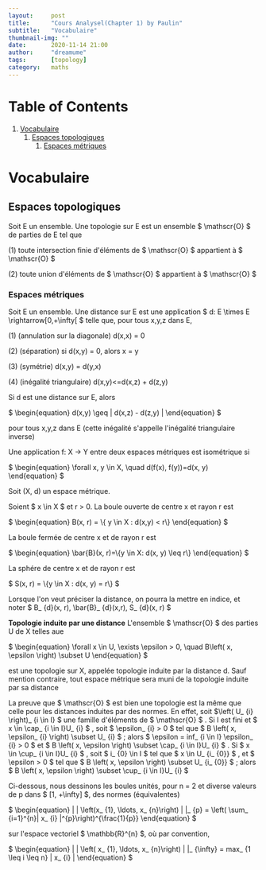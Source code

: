```yaml
---
layout:     post
title:      "Cours Analysel(Chapter 1) by Paulin"
subtitle:   "Vocabulaire"
thumbnail-img: ""
date:       2020-11-14 21:00
author:     "dreamume"
tags: 		[topology]
category:   maths
---
```

<head>
    <script src="https://cdn.mathjax.org/mathjax/latest/MathJax.js?config=TeX-AMS-MML_HTMLorMML" type="text/javascript"></script>
    <script type="text/x-mathjax-config">
        MathJax.Hub.Config({
            tex2jax: {
            skipTags: ['script', 'noscript', 'style', 'textarea', 'pre'],
            inlineMath: [['$','$']]
            }
        });
    </script>
</head>

# Table of Contents

1.  [Vocabulaire](#org914e96e)
    1.  [Espaces topologiques](#org1d1fc55)
        1.  [Espaces métriques](#org1562dd5)


<a id="org914e96e"></a>

# Vocabulaire


<a id="org1d1fc55"></a>

## Espaces topologiques

Soit E un ensemble. Une topologie sur E est un ensemble $ \\mathscr{O} $ de parties de E tel que

(1) toute intersection finie d'éléments de $ \\mathscr{O} $ appartient à $ \\mathscr{O} $

(2) toute union d'éléments de $ \\mathscr{O} $ appartient à $ \\mathscr{O} $


<a id="org1562dd5"></a>

### Espaces métriques

Soit E un ensemble. Une distance sur E est une application $ d: E \\times E \\rightarrow[0,+\\infty[ $ telle que, pour tous x,y,z dans E,

(1) (annulation sur la diagonale) d(x,x) = 0

(2) (séparation) si d(x,y) = 0, alors x = y

(3) (symétrie) d(x,y) = d(y,x)

(4) (inégalité triangulaire) d(x,y)<=d(x,z) + d(z,y)

Si d est une distance sur E, alors

$ \\begin{equation} d(x,y) \\geq \| d(x,z) - d(z,y) \| \\end{equation} $

pour tous x,y,z dans E (cette inégalité s'appelle l'inégalité triangulaire inverse)

Une application f: X -> Y entre deux espaces métriques est isométrique si

$ \\begin{equation} \\forall x, y \\in X, \\quad d(f(x), f(y))=d(x, y) \\end{equation} $

Soit (X, d) un espace métrique.

Soient $ x \\in X $ et r > 0. La boule ouverte de centre x et rayon r est

$ \\begin{equation} B(x, r) = \\{ y \\in X : d(x,y) < r\\} \\end{equation} $

La boule fermée de centre x et de rayon r est

$ \\begin{equation} \\bar{B}(x, r)=\\{y \\in X: d(x, y) \\leq r\\} \\end{equation} $

La sphére de centre x et de rayon r est

$ S(x, r) = \\{y \\in X : d(x, y) = r\\} $

Lorsque l'on veut préciser la distance, on pourra la mettre en indice, et noter $ B_ {d}(x, r), \\bar{B}_ {d}(x,r), S_ {d}(x, r) $

**Topologie induite par une distance** L'ensemble $ \\mathscr{O} $ des parties U de X telles aue

$ \\begin{equation} \\forall x \\in U, \\exists \\epsilon > 0, \\quad B\\left( x, \\epsilon \\right) \\subset U \\end{equation} $

est une topologie sur X, appelée topologie induite par la distance d. Sauf mention contraire, tout espace  métrique sera muni de la topologie induite par sa distance

La preuve que $ \\mathscr{O} $ est bien une topologie est la même que celle pour les distances induites par des normes. En effet, soit $\\left( U_ {i} \\right)_ {i \\in I} $ une famille d'éléments de $ \\mathscr{O} $ . Si I est fini et  $ x \\in \\cap_ {i \\in I}U_ {i} $ , soit $ \\epsilon_ {i} > 0 $ tel que $ B \\left( x, \\epsilon_ {i} \\right) \\subset U_ {i} $ ; alors $ \\epsilon = inf_ {i \\in I} \\epsilon_ {i} > 0 $ et $ B \\left( x, \\epsilon \\right) \\subset \\cap_ {i \\in I}U_ {i} $ . Si $ x \\in \\cup_ {i \\in I}U_ {i} $ , soit $ i_ {0} \\in I $ tel que $ x \\in U_ {i_ {0}} $ , et $ \\epsilon > 0 $ tel que $ B \\left( x, \\epsilon \\right) \\subset U_ {i_ {0}} $ ; alors $ B \\left( x, \\epsilon \\right) \\subset \\cup_ {i \\in I}U_ {i} $

Ci-dessous, nous dessinons les boules unités, pour n = 2 et diverse valeurs de p dans  $ [1, +\\infty] $, des normes (équivalentes)

$ \\begin{equation} \| \| \\left(x_ {1}, \\ldots, x_ {n}\\right) \| \|_ {p} = \\left( \\sum_ {i=1}^{n}\| x_ {i} \|^{p}\\right)^{\\frac{1}{p}} \\end{equation} $

sur l'espace vectoriel $ \\mathbb{R}^{n} $, où par convention,

$ \\begin{equation} \| \| \\left( x_ {1}, \\ldots, x_ {n}\\right) \| \|_ {\\infty} = max_ {1 \\leq i \\leq n} \| x_ {i} \| \\end{equation} $
